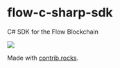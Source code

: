 # flow-c-sharp-sdk
C# SDK for the Flow Blockchain


<a href="https://github.com/Graffle/flow-c-sharp-sdk/graphs/contributors">
  <img src="https://contrib.rocks/image?repo=Graffle/flow-c-sharp-sdk" />
</a>

Made with [contrib.rocks](https://contrib.rocks).

